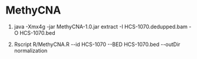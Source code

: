 # MethyCNA
1. java -Xmx4g -jar MethyCNA-1.0.jar extract -I HCS-1070.dedupped.bam -O HCS-1070.bed 


2. Rscript R/MethyCNA.R --id HCS-1070  --BED HCS-1070.bed  --outDir normalization

